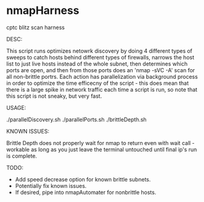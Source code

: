 # nmapHarness
cptc blitz scan harness

DESC:

This script runs optimizes netowrk discovery by doing 4 different types of sweeps to catch hosts behind different types of firewalls, narrows the host list to just live hosts instead of the whole subnet, then determines which ports are open, and then from those ports does an 'nmap -sVC -A' scan for all non-brittle portrs.  Each action has parallelization via background process in order to optimize the time efficecny of the script - this does mean that there is a large spike in network traffic each time a script is run, so note that this script is not sneaky, but very fast.

USAGE:

./parallelDiscovery.sh
./parallelPorts.sh
./brittleDepth.sh

KNOWN ISSUES:

Brittle Depth does not properly wait for nmap to return even with wait call - workable as long as you just 
leave the terminal untouched until final ip's run is complete.

TODO:

- Add speed decrease option for known brittle subnets.
- Potentially fix known issues.
- If desired, pipe into nmapAutomater for nonbrittle hosts.

